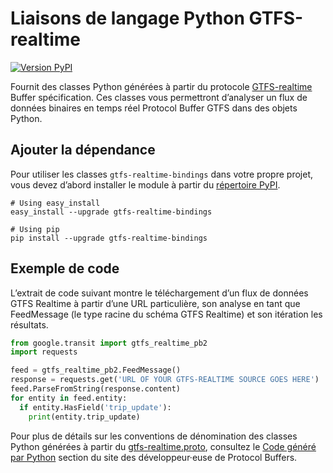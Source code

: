 # Liaisons de langage Python GTFS-realtime 
 
 [![Version PyPI](https://badge.fury.io/py/gtfs-realtime-bindings.svg)](http://badge.fury.io/py/gtfs-realtime-bindings) 
 
 Fournit des classes Python générées à partir du protocole 
 [GTFS-realtime](https://github.com/google/transit/tree/master/gtfs-realtime) Buffer spécification. Ces classes vous permettront d’analyser un flux de données binaires en temps réel Protocol Buffer GTFS dans des objets Python. 
 
## Ajouter la dépendance 
 
 Pour utiliser les classes `gtfs-realtime-bindings` dans votre propre projet, vous devez d’abord installer le module à partir du [répertoire PyPI](https://pypi.python.org/pypi/gtfs-realtime-bindings). 
 
```
# Using easy_install
easy_install --upgrade gtfs-realtime-bindings

# Using pip
pip install --upgrade gtfs-realtime-bindings
```

## Exemple de code 
 
 L’extrait de code suivant montre le téléchargement d’un flux de données GTFS Realtime à partir d’une URL particulière, son analyse en tant que FeedMessage (le type racine du schéma GTFS Realtime) et son itération les résultats. 
 
```python
from google.transit import gtfs_realtime_pb2
import requests

feed = gtfs_realtime_pb2.FeedMessage()
response = requests.get('URL OF YOUR GTFS-REALTIME SOURCE GOES HERE')
feed.ParseFromString(response.content)
for entity in feed.entity:
  if entity.HasField('trip_update'):
    print(entity.trip_update)
```
 
 Pour plus de détails sur les conventions de dénomination des classes Python générées à partir du [gtfs-realtime.proto](https://github.com/google/transit/blob/master/gtfs-realtime/proto/gtfs-realtime.proto), consultez le [Code généré par Python](https://developers.google.com/protocol-buffers/docs/reference/python-generated) section du site des développeur·euse de Protocol Buffers. 
